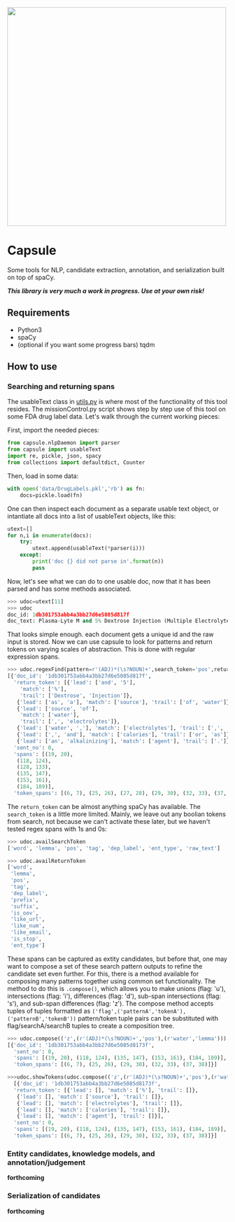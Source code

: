<img src="https://www.hq.nasa.gov/office/pao/History/diagrams/gemini4.gif" width="500"/>

# Capsule
Some tools for NLP, candidate extraction, annotation, and serialization built on top of spaCy.

***This library is very much a work in progress. Use at your own risk!***

## Requirements

- Python3
- spaCy
- (optional if you want some progress bars) tqdm

## How to use

### Searching and returning spans
The usableText class in [utils.py](https://github.com/DrPinkACN/Capsule/blob/master/capsule/utils.py) is where most of the functionality of this tool resides. The missionControl.py script shows step by step use of this tool on some FDA drug label data. Let's walk through the current working pieces:

First, import the needed pieces:

```python
from capsule.nlpDaemon import parser
from capsule import usableText
import re, pickle, json, spacy
from collections import defaultdict, Counter
```

Then, load in some data:

```python
with open('data/DrugLabels.pkl','rb') as fn:
    docs=pickle.load(fn)
````

One can then inspect each document as a separate usable text object, or intantiate all docs into a list of usableText objects, like this:

```python
utext=[]
for n,i in enumerate(docs):
    try:
        utext.append(usableText(*parser(i)))
    except:
        print('doc {} did not parse in'.format(n))
        pass
```

Now, let's see what we can do to one usable doc, now that it has been parsed and has some methods associated.

```python
>>> udoc=utext[11]
>>> udoc
doc_id: 1db301753abb4a3bb27d6e5085d817f
doc_text: Plasma-Lyte M and 5% Dextrose Injection (Multiple Electrolytes and Dextrose Injection, Type 2, USP) is indicated as a source of water, electrolytes, and calories or as an alkalinizing agent.
```
That looks simple enough. each document gets a unique id and the raw input is stored. Now we can use capsule to look for patterns and return tokens on varying scales of abstraction. This is done with regular expression spans.

```python
>>> udoc.regexFind(pattern=r'(ADJ)*(\s?NOUN)+',search_token='pos',return_token='word',leadToken=2,trailToken=2)
[{'doc_id': '1db301753abb4a3bb27d6e5085d817f',
  'return_token': [{'lead': ['and', '5'],
    'match': ['%'],
    'trail': ['Dextrose', 'Injection']},
   {'lead': ['as', 'a'], 'match': ['source'], 'trail': ['of', 'water']},
   {'lead': ['source', 'of'],
    'match': ['water'],
    'trail': [',', 'electrolytes']},
   {'lead': ['water', ','], 'match': ['electrolytes'], 'trail': [',', 'and']},
   {'lead': [',', 'and'], 'match': ['calories'], 'trail': ['or', 'as']},
   {'lead': ['an', 'alkalinizing'], 'match': ['agent'], 'trail': ['.']}],
  'sent_no': 0,
  'spans': [(19, 20),
   (118, 124),
   (128, 133),
   (135, 147),
   (153, 161),
   (184, 189)],
  'token_spans': [(6, 7), (25, 26), (27, 28), (29, 30), (32, 33), (37, 38)]}]
```

The `return_token` can be almost anything spaCy has available. The `search_token` is a little more limited. Mainly, we leave out any boolian tokens from search, not because we can't activate these later, but we haven't tested regex spans with 1s and 0s:

```python
>>> udoc.availSearchToken
['word', 'lemma', 'pos', 'tag', 'dep_label', 'ent_type', 'raw_text']

>>> udoc.availReturnToken
['word',
 'lemma',
 'pos',
 'tag',
 'dep_label',
 'prefix',
 'suffix',
 'is_oov',
 'like_url',
 'like_num',
 'like_email',
 'is_stop',
 'ent_type']
```

These spans can be captured as extity candidates, but before that, one may want to compose a set of these search pattern outputs to refine the candidate set even further. For this, there is a method available for composing many patterns together using common set functionality. The method to do this is `.compose()`, which allows you to make unions (flag: 'u'), intersections (flag: 'i'), differences (flag: 'd'), sub-span intersections (flag: 's'), and sub-span differences (flag: 'z'). The compose method accepts tuples of tuples formatted as `('flag',('patternA','tokenA'),('patternB','tokenB'))` pattern/token tuple pairs can be substituted with flag/searchA/searchB tuples to create a composition tree.

```python
>>> udoc.compose(('z',(r'(ADJ)*(\s?NOUN)+','pos'),(r'water','lemma')))
[{'doc_id': '1db301753abb4a3bb27d6e5085d8173f',
  'sent_no': 0,
  'spans': [(19, 20), (118, 124), (135, 147), (153, 161), (184, 189)],
  'token_spans': [(6, 7), (25, 26), (29, 30), (32, 33), (37, 38)]}]

>>>udoc.showTokens(udoc.compose(('z',(r'(ADJ)*(\s?NOUN)+','pos'),(r'water','lemma'))),return_token='word')
  [{'doc_id': '1db301753abb4a3bb27d6e5085d8173f',
  'return_token': [{'lead': [], 'match': ['%'], 'trail': []},
   {'lead': [], 'match': ['source'], 'trail': []},
   {'lead': [], 'match': ['electrolytes'], 'trail': []},
   {'lead': [], 'match': ['calories'], 'trail': []},
   {'lead': [], 'match': ['agent'], 'trail': []}],
  'sent_no': 0,
  'spans': [(19, 20), (118, 124), (135, 147), (153, 161), (184, 189)],
  'token_spans': [(6, 7), (25, 26), (29, 30), (32, 33), (37, 38)]}]
```

### Entity candidates, knowledge models, and annotation/judgement

**forthcoming**

### Serialization of candidates

**forthcoming**
